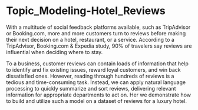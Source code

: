 # Topic_Modeling-Hotel_Reviews

With a multitude of social feedback platforms available, such as TripAdvisor or Booking.com, more and more customers turn to reviews before making their next decision on a hotel, restaurant, or a service. According to a TripAdvisor, Booking.com & Expedia study, 90% of travelers say reviews are influential when deciding where to stay.

To a business, customer reviews can contain loads of information that help to identify and fix existing issues, reward loyal customers, and win back dissatisfied ones. However, reading through hundreds of reviews is a tedious and time-consuming task. Instead, we can apply natural language processing to quickly summarize and sort reviews, delivering relevant information for appropriate departments to act on. Her we demonstrate how to build and utilize such a model on a dataset of reviews for a luxury hotel.
